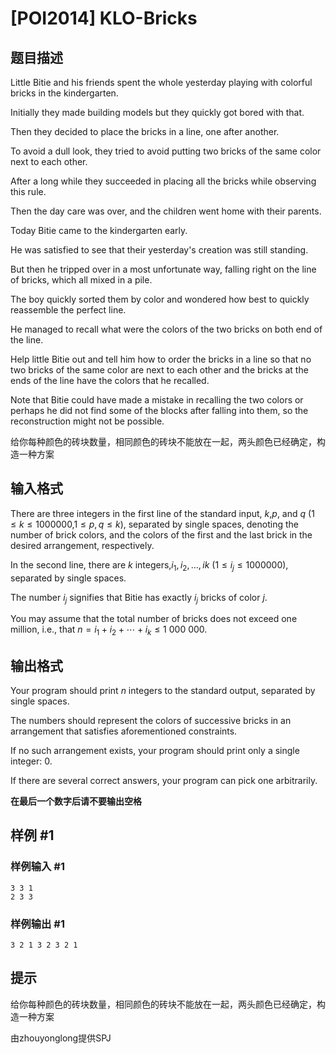 # [POI2014] KLO-Bricks

## 题目描述

Little Bitie and his friends spent the whole yesterday playing    with colorful bricks in the kindergarten.

Initially they made building models but they quickly got bored with that.

Then they decided to place the bricks in a line, one after another.

To avoid a dull look, they tried to avoid putting two bricks of the same    color next to each other.

After a long while they succeeded in placing all the bricks while observing    this rule.

Then the day care was over, and the children went home with their parents.

Today Bitie came to the kindergarten early.

He was satisfied to see that their yesterday's creation was still standing.

But then he tripped over in a most unfortunate way,    falling right on the line of bricks, which all mixed in a pile.

The boy quickly sorted them by color and wondered how best to quickly    reassemble the perfect line.

He managed to recall what were the colors of the two bricks on both end of the line.

Help little Bitie out and tell him how to order the bricks in a line so that    no two bricks of the same color are next to each other and the bricks at the ends    of the line have the colors that he recalled.

Note that Bitie could have made a mistake in recalling the two colors    or perhaps he did not find some of the blocks after falling into them,    so the reconstruction might not be possible.

给你每种颜色的砖块数量，相同颜色的砖块不能放在一起，两头颜色已经确定，构造一种方案

## 输入格式

There are three integers in the first line of the standard input,    $k$,$p$, and $q$ ($1\le k\le 1 000 000$,$1\le p,q\le k$), separated by single spaces,    denoting the number of brick colors, and the colors of    the first and the last brick in the desired arrangement, respectively.

In the second line, there are $k$ integers,$i_{1},i_{2},...,i{k}$ ($1\le i_{j}\le 1 000 000$),    separated by single spaces.

The number $i_{j}$ signifies that Bitie has exactly $i_{j}$ bricks    of color $j$.

You may assume that the total number of bricks does not exceed one million, i.e., that $n=i_1+i_2+\cdots+i_k\le 1\ 000\ 000$.

## 输出格式

Your program should print $n$ integers to the standard output,    separated by single spaces.

The numbers should represent the colors of successive bricks in    an arrangement that satisfies aforementioned constraints.

If no such arrangement exists, your program should print only    a single integer: $0$.

If there are several correct answers, your program can pick one    arbitrarily.

**在最后一个数字后请不要输出空格**

## 样例 #1

### 样例输入 #1

```
3 3 1
2 3 3
```

### 样例输出 #1

```
3 2 1 3 2 3 2 1
```

## 提示

给你每种颜色的砖块数量，相同颜色的砖块不能放在一起，两头颜色已经确定，构造一种方案


由zhouyonglong提供SPJ